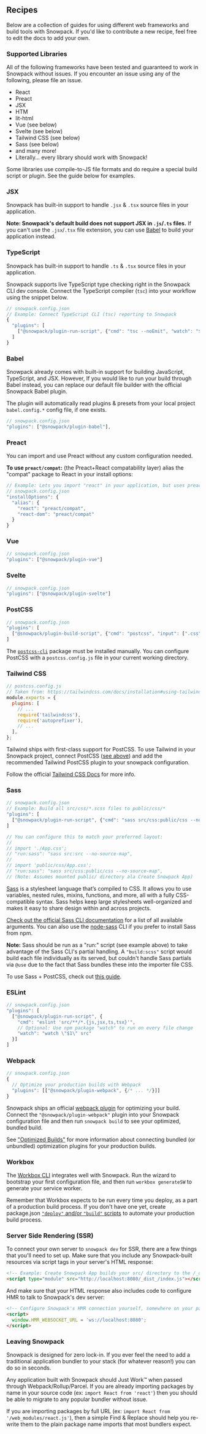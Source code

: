## Recipes

Below are a collection of guides for using different web frameworks and build tools with Snowpack. If you'd like to contribute a new recipe, feel free to edit the docs to add your own.

### Supported Libraries

All of the following frameworks have been tested and guaranteed to work in Snowpack without issues. If you encounter an issue using any of the following, please file an issue.

- React
- Preact
- JSX
- HTM
- lit-html
- Vue (see below)
- Svelte (see below)
- Tailwind CSS (see below)
- Sass (see below)
- and many more!
- Literally... every library should work with Snowpack!

Some libraries use compile-to-JS file formats and do require a special build script or plugin. See the guide below for examples.

### JSX

Snowpack has built-in support to handle `.jsx` & `.tsx` source files in your application.

**Note: Snowpack's default build does not support JSX in `.js`/`.ts` files.** If you can't use the `.jsx`/`.tsx` file extension, you can use [Babel](#babel) to build your application instead.

### TypeScript

Snowpack has built-in support to handle `.ts` & `.tsx` source files in your application.

Snowpack supports live TypeScript type checking right in the Snowpack CLI dev console. Connect the TypeScript compiler (`tsc`) into your workflow using the snippet below.

```js
// snowpack.config.json
// Example: Connect TypeScript CLI (tsc) reporting to Snowpack
{
  "plugins": [
    ["@snowpack/plugin-run-script", {"cmd": "tsc --noEmit", "watch": "$1 --watch"}]
  ]
}
```

### Babel

Snowpack already comes with built-in support for building JavaScript, TypeScript, and JSX. However, If you would like to run your build through Babel instead, you can replace our default file builder with the official Snowpack Babel plugin.

The plugin will automatically read plugins & presets from your local project `babel.config.*` config file, if one exists.

```js
// snowpack.config.json
"plugins": ["@snowpack/plugin-babel"],
```

### Preact

You can import and use Preact without any custom configuration needed.

**To use `preact/compat`:** (the Preact+React compatability layer) alias the "compat" package to React in your install options:

```js
// Example: Lets you import "react" in your application, but uses preact internally
// snowpack.config.json
"installOptions": {
  "alias": {
    "react": "preact/compat",
    "react-dom": "preact/compat"
  }
}
```

### Vue

```js
// snowpack.config.json
"plugins": ["@snowpack/plugin-vue"]
```

### Svelte

```js
// snowpack.config.json
"plugins": ["@snowpack/plugin-svelte"]
```

### PostCSS

```js
// snowpack.config.json
"plugins": [
  ["@snowpack/plugin-build-script", {"cmd": "postcss", "input": [".css"], "output": [".css"]}]
]
```

The [`postcss-cli`](https://github.com/postcss/postcss-cli) package must be installed manually. You can configure PostCSS with a `postcss.config.js` file in your current working directory.

### Tailwind CSS

```js
// postcss.config.js
// Taken from: https://tailwindcss.com/docs/installation#using-tailwind-with-postcss
module.exports = {
  plugins: [
    // ...
    require('tailwindcss'),
    require('autoprefixer'),
    // ...
  ],
};
```

Tailwind ships with first-class support for PostCSS. To use Tailwind in your Snowpack project, connect PostCSS ([see above](#postcss)) and add the recommended Tailwind PostCSS plugin to your snowpack configuration.

Follow the official [Tailwind CSS Docs](https://tailwindcss.com/docs/installation/#using-tailwind-with-postcss) for more info.

### Sass

```js
// snowpack.config.json
// Example: Build all src/css/*.scss files to public/css/*
"plugins": [
  ["@snowpack/plugin-run-script", {"cmd": "sass src/css:public/css --no-source-map", "watch": "$1 --watch"}]
]

// You can configure this to match your preferred layout:
//
// import './App.css';
// "run:sass": "sass src:src --no-source-map",
//
// import 'public/css/App.css';
// "run:sass": "sass src/css:public/css --no-source-map",
// (Note: Assumes mounted public/ directory ala Create Snowpack App)
```

[Sass](https://www.sass-lang.com/) is a stylesheet language that’s compiled to CSS. It allows you to use variables, nested rules, mixins, functions, and more, all with a fully CSS-compatible syntax. Sass helps keep large stylesheets well-organized and makes it easy to share design within and across projects.

[Check out the official Sass CLI documentation](https://sass-lang.com/documentation/cli/dart-sass) for a list of all available arguments. You can also use the [node-sass](https://www.npmjs.com/package/node-sass) CLI if you prefer to install Sass from npm.

**Note:** Sass should be run as a "run:" script (see example above) to take advantage of the Sass CLI's partial handling. A `"build:scss"` script would build each file individually as its served, but couldn't handle Sass partials via `@use` due to the fact that Sass bundles these into the importer file CSS.

To use Sass + PostCSS, check out [this guide](https://zellwk.com/blog/eleventy-snowpack-sass-postcss/).

### ESLint

```js
// snowpack.config.json
"plugins": [
  ["@snowpack/plugin-run-script", {
    "cmd": "eslint 'src/**/*.{js,jsx,ts,tsx}'",
    // Optional: Use npm package "watch" to run on every file change
    "watch": "watch \"$1\" src"
  }]
]
```

### Webpack

```js
// snowpack.config.json
{
  // Optimize your production builds with Webpack
  "plugins": [["@snowpack/plugin-webpack", {/* ... */}]]
}
```

Snowpack ships an official [webpack plugin](https://www.npmjs.com/package/@snowpack/plugin-webpack) for optimizing your build. Connect the `"@snowpack/plugin-webpack"` plugin into your Snowpack configuration file and then run `snowpack build` to see your optimized, bundled build.

See ["Optimized Builds"](/#optimized-builds) for more information about connecting bundled (or unbundled) optimization plugins for your production builds.

### Workbox

The [Workbox CLI](https://developers.google.com/web/tools/workbox/modules/workbox-cli) integrates well with Snowpack. Run the wizard to bootstrap your first configuration file, and then run `workbox generateSW` to generate your service worker.

Remember that Workbox expects to be run every time you deploy, as a part of a production build process. If you don't have one yet, create package.json [`"deploy"` and/or `"build"` scripts](https://michael-kuehnel.de/tooling/2018/03/22/helpers-and-tips-for-npm-run-scripts.html) to automate your production build process.

### Server Side Rendering (SSR)

To connect your own server to `snowpack dev` for SSR, there are a few things that you'll need to set up. Make sure that you include any Snowpack-built resources via script tags in your server's HTML response:

```html
<!-- Example: Create Snowpack App builds your src/ directory to the /_dist_/* directory -->
<script type="module" src="http://localhost:8080/_dist_/index.js"></script>
```

And make sure that your HTML response also includes code to configure HMR to talk to Snowpack's dev server:

```html
<!-- Configure Snowpack's HMR connection yourself, somewhere on your page HTML -->
<script>
  window.HMR_WEBSOCKET_URL = 'ws://localhost:8080';
</script>
```

### Leaving Snowpack

Snowpack is designed for zero lock-in. If you ever feel the need to add a traditional application bundler to your stack (for whatever reason!) you can do so in seconds.

Any application built with Snowpack should Just Work™️ when passed through Webpack/Rollup/Parcel. If you are already importing packages by name in your source code (ex: `import React from 'react'`) then you should be able to migrate to any popular bundler without issue.

If you are importing packages by full URL (ex: `import React from '/web_modules/react.js'`), then a simple Find & Replace should help you re-write them to the plain package name imports that most bundlers expect.
